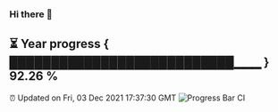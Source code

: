 ### Hi there 👋
⏳ Year progress { ███████████████████████████▁▁▁ } 92.26 %
---
⏰ Updated on Fri, 03 Dec 2021 17:37:30 GMT
![Progress Bar CI](https://github.com/liununu/liununu/workflows/Progress%20Bar%20CI/badge.svg)
